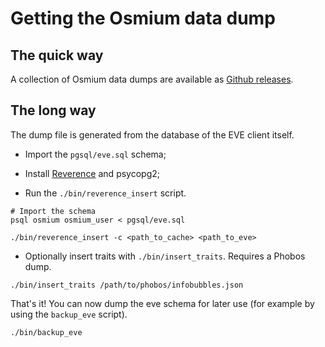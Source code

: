 Getting the Osmium data dump
============================

The quick way
-------------

A collection of Osmium data dumps are available as [Github releases](https://github.com/osmium-org/osmium/releases).

The long way
------------

The dump file is generated from the database of the EVE client
itself.

* Import the `pgsql/eve.sql` schema;

* Install [Reverence](https://github.com/DarkFenX/reverence) and psycopg2;

* Run the `./bin/reverence_insert` script.

~~~~
# Import the schema
psql osmium osmium_user < pgsql/eve.sql

./bin/reverence_insert -c <path_to_cache> <path_to_eve>
~~~~

* Optionally insert traits with `./bin/insert_traits`. Requires a Phobos dump.

~~~~
./bin/insert_traits /path/to/phobos/infobubbles.json
~~~~

That's it! You can now dump the eve schema for later use (for example
by using the `backup_eve` script).

~~~~
./bin/backup_eve
~~~~
